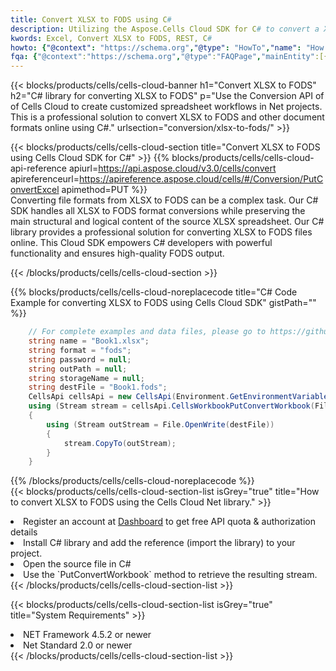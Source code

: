 ```yaml
---
title: Convert XLSX to FODS using C# 
description: Utilizing the Aspose.Cells Cloud SDK for C# to convert a XLSX format file to a FODS format file. 
kwords: Excel, Convert XLSX to FODS, REST, C#
howto: {"@context": "https://schema.org","@type": "HowTo","name": "How to convert XLSX to FODS using the Cells Cloud Net library.","description": "How to convert XLSX to FODS using the Cells Cloud Net library.","image": {"@type": "ImageObject"},"url": "/net/conversion/xlsx-to-fods/","step": [{ "@type": "HowToStep","name": "How to convert XLSX to FODS using the Cells Cloud Net library. step 1", "image": {"@type": "ImageObject",},"url": "/net/conversion/xlsx-to-fods/","text": "Register an account at <a href='https://dashboard.aspose.cloud/'>Dashboard</a> to get free API quota & authorization details",},{ "@type": "HowToStep","name": "How to convert XLSX to FODS using the Cells Cloud Net library. step 1", "image": {"@type": "ImageObject",},"url": "/net/conversion/xlsx-to-fods/","text": "Install C# library and add the reference (import the library) to your project.",},{ "@type": "HowToStep","name": "How to convert XLSX to FODS using the Cells Cloud Net library. step 1", "image": {"@type": "ImageObject",},"url": "/net/conversion/xlsx-to-fods/","text": "Open the source file in C#",},{ "@type": "HowToStep","name": "How to convert XLSX to FODS using the Cells Cloud Net library. step 1", "image": {"@type": "ImageObject",},"url": "/net/conversion/xlsx-to-fods/","text": "Use the `PutConvertWorkbook` method to retrieve the resulting stream.",}, ],"supply": {"@type": "HowToSupply","name": "document"},"tool": [{"@type": "HowToTool","name": "Visual Studio, Visual Studio Code, Rider "},{"@type": "HowToTool","name": "Aspose Cells"}],"totalTime": "PT6M"}
fqa: {"@context":"https://schema.org","@type":"FAQPage","mainEntity":[{"@type":"Question","name":"Why convert file formats in C# using REST API?","acceptedAnswer":{"@type":"Answer","text":"Documents are encoded in many ways, and some files may be incompatible with the software you use. To open and read such files, just convert them to appropriate file formats.<br/><ol><li>Install .NET SDK and add the reference (import the library) to your project.</li><li>Open the source file in C# using REST API.</li><li>Call the PutConvertWorkbookRequest() method, passing an output filename with required extension.</li><li>Get the result of conversion as a separate file.</li></ol>"}},{"@type":"Question","name":"What file formats can I convert with your C# library?","acceptedAnswer":{"@type":"Answer","text":"We support a variety of file formats for conversion using .NET library, including XLSX, Excel, xls , PDF, CSV, HTML, Markdown, XML, PNG, JPG, TIFF, Json, TXT and many more."}},{"@type":"Question","name":"What is the maximum allowed file size for conversion using this .NET library?","acceptedAnswer":{"@type":"Answer","text":"There are no file size limits for format conversions using .NET library."}}]}
---
```



{{< blocks/products/cells/cells-cloud-banner h1="Convert XLSX to FODS" h2="C# library for converting XLSX to FODS" p="Use the Conversion API of of Cells Cloud to create customized spreadsheet workflows in Net projects. This is a professional solution to convert XLSX to FODS and other document formats online using C#." urlsection="conversion/xlsx-to-fods/" >}}

{{< blocks/products/cells/cells-cloud-section  title="Convert XLSX to FODS using Cells Cloud SDK for C#" >}}
{{% blocks/products/cells/cells-cloud-api-reference  apiurl=https://api.aspose.cloud/v3.0/cells/convert  apireferenceurl=https://apireference.aspose.cloud/cells/#/Conversion/PutConvertExcel  apimethod=PUT %}}
<br/>
Converting file formats from XLSX to FODS can be a complex task. Our C# SDK handles all XLSX to FODS format conversions while preserving the main structural and logical content of the source XLSX spreadsheet. Our C# library provides a professional solution for converting XLSX to FODS files online. This Cloud SDK empowers C# developers with powerful functionality and ensures high-quality FODS output.

{{< /blocks/products/cells/cells-cloud-section >}}

{{% blocks/products/cells/cells-cloud-noreplacecode title="C# Code Example for converting XLSX to FODS using Cells Cloud SDK" gistPath="" %}}
 
```cs
    // For complete examples and data files, please go to https://github.com/aspose-cells-cloud/aspose-cells-cloud-dotnet/
    string name = "Book1.xlsx";
    string format = "fods";
    string password = null;
    string outPath = null;
    string storageName = null;
    string destFile = "Book1.fods";
    CellsApi cellsApi = new CellsApi(Environment.GetEnvironmentVariable("ProductClientId"), Environment.GetEnvironmentVariable("ProductClientSecret"));
    using (Stream stream = cellsApi.CellsWorkbookPutConvertWorkbook(File.OpenRead(name), format, password, outPath, storageName))
    {
        using (Stream outStream = File.OpenWrite(destFile))
        {
            stream.CopyTo(outStream);
        }
    }
```
 
{{% /blocks/products/cells/cells-cloud-noreplacecode  %}}
<br/>
{{< blocks/products/cells/cells-cloud-section-list isGrey="true"  title="How to convert XLSX to FODS using the Cells Cloud Net library." >}}
<li>Register an account at <a href="https://dashboard.aspose.cloud/">Dashboard</a> to get free API quota & authorization details</li>
<li>Install C# library and add the reference (import the library) to your project.</li>
<li>Open the source file in C#</li>
<li>Use the `PutConvertWorkbook` method to retrieve the resulting stream.</li>
{{< /blocks/products/cells/cells-cloud-section-list >}}

{{< blocks/products/cells/cells-cloud-section-list isGrey="true"  title="System Requirements" >}}
<li>NET Framework 4.5.2 or newer</li>
<li>Net Standard 2.0 or newer</li>
{{< /blocks/products/cells/cells-cloud-section-list >}}

